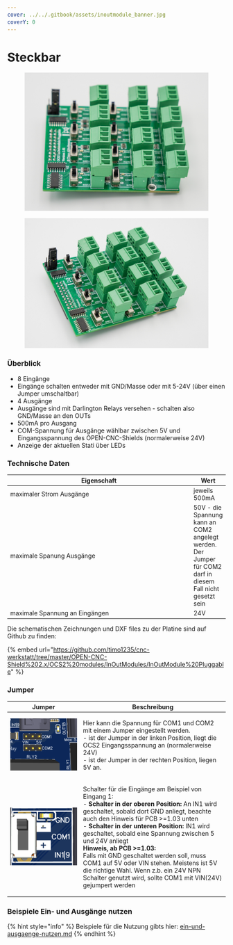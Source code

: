 ```yaml
---
cover: ../../.gitbook/assets/inoutmodule_banner.jpg
coverY: 0
---
```


# Steckbar

<div>

<figure><img src="../../.gitbook/assets/io pluggable-4-1200px.jpg" alt=""><figcaption></figcaption></figure>

 

<figure><img src="../../.gitbook/assets/io pluggable-1200px.jpg" alt=""><figcaption></figcaption></figure>

</div>

### Überblick

* 8 Eingänge
* Eingänge schalten entweder mit GND/Masse oder mit 5-24V (über einen Jumper umschaltbar)
* 4 Ausgänge
* Ausgänge sind mit Darlington Relays versehen - schalten also GND/Masse an den OUTs
* 500mA pro Ausgang
* COM-Spannung für Ausgänge wählbar zwischen 5V und Eingangsspannung des OPEN-CNC-Shields (normalerweise 24V)
* Anzeige der aktuellen Stati über LEDs

### Technische Daten

<table><thead><tr><th width="421">Eigenschaft</th><th>Wert</th></tr></thead><tbody><tr><td>maximaler Strom Ausgänge</td><td>jeweils 500mA</td></tr><tr><td>maximale Spanung Ausgänge</td><td>50V -  die Spannung kann an COM2 angelegt werden. Der Jumper für COM2 darf in diesem Fall nicht gesetzt sein</td></tr><tr><td>maximale Spannung an Eingängen </td><td>24V</td></tr></tbody></table>

Die schematischen Zeichnungen und DXF files zu der Platine sind auf Github zu finden:

{% embed url="https://github.com/timo1235/cnc-werkstatt/tree/master/OPEN-CNC-Shield%202.x/OCS2%20modules/InOutModules/InOutModule%20Pluggable" %}

### Jumper

| Jumper                                                                                | Beschreibung                                                                                                                                                                                                                                                                                                                                                                                                                                                                                                                                                                                    |
| ------------------------------------------------------------------------------------- | ----------------------------------------------------------------------------------------------------------------------------------------------------------------------------------------------------------------------------------------------------------------------------------------------------------------------------------------------------------------------------------------------------------------------------------------------------------------------------------------------------------------------------------------------------------------------------------------------- |
| <img src="../../.gitbook/assets/spring_relay_jumper.png" alt="" data-size="original"> | <p>Hier kann die Spannung für COM1 und COM2 mit einem Jumper eingestellt werden.<br>- ist der Jumper in der linken Position, liegt die OCS2 Eingangsspannung an (normalerweise 24V)<br>- ist der Jumper in der rechten Position, liegen 5V an. <br></p>                                                                                                                                                                                                                                                                                                                                         |
| <img src="../../.gitbook/assets/spring_switch.png" alt="" data-size="original">       | <p>Schalter für die Eingänge am Beispiel von Eingang 1:<br>- <strong>Schalter in der oberen Position:</strong> An IN1 wird geschaltet, sobald dort GND anliegt, beachte auch den Hinweis für PCB >=1.03 unten<br>- <strong>Schalter in der unteren Position:</strong> IN1 wird geschaltet, sobald eine Spannung zwischen 5 und 24V anliegt<br><strong>Hinweis, ab PCB >=1.03:</strong><br>Falls mit GND geschaltet werden soll, muss COM1 auf 5V oder VIN stehen. Meistens ist 5V die richtige Wahl. Wenn z.b. ein 24V NPN Schalter genutzt wird, sollte COM1 mit VIN(24V) gejumpert werden</p> |

### Beispiele Ein- und Ausgänge nutzen

{% hint style="info" %}
Beispiele für die Nutzung gibts hier: [ein-und-ausgaenge-nutzen.md](../guides-zubehoer/ein-und-ausgaenge-nutzen.md "mention")
{% endhint %}
